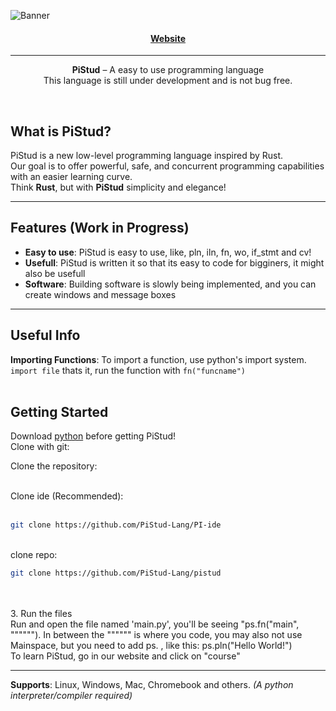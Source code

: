 <p align="center">
  
![Banner](https://github.com/user-attachments/assets/21e7e057-4257-45fa-bc73-a748d9193778)




</p>
<h4 align="center">
  
  [Website](https://pust-lang.github.io/web/)
  
</h4>
<hr>
<p align="center">
  <b>PiStud</b> – A easy to use programming language <br> 
  This language is still under development and is not bug free.
</p>


<br>

## What is PiStud?

PiStud is a new low-level programming language inspired by Rust.  
Our goal is to offer powerful, safe, and concurrent programming capabilities with an easier learning curve.  
Think **Rust**, but with **PiStud** simplicity and elegance!

---

## Features (Work in Progress)

- **Easy to use**: PiStud is easy to use, like, pln, iln, fn, wo, if_stmt and cv!
- **Usefull**: PiStud is written it so that its easy to code for bigginers, it might also be usefull
- **Software**: Building software is slowly being implemented, and you can create windows and message boxes

---

## Useful Info
**Importing Functions**: To import a function, use python's import system. ```import file``` thats it, run the function with ```fn("funcname")``` <br> <br>

## Getting Started
Download [python](https://python.org) before getting PiStud! <br>
Clone with git: <br>

Clone the repository: <br> <br>
  
  Clone ide (Recommended):
   <br> <br>
   
   ```bash
   git clone https://github.com/PiStud-Lang/PI-ide
   ```

  <br>
  clone repo:
  
   ```bash
   git clone https://github.com/PiStud-Lang/pistud
   ```
   
   
   <br><br>
3. Run the files <br>
   Run and open the file named 'main.py', you'll be seeing "ps.fn("main", """"""). In between the """""" is where you code, you may also not use Mainspace, but you need to add ps. , like this: ps.pln("Hello World!") <br>
   To learn PiStud, go in our website and click on "course" <br>
<hr>

**Supports**: Linux, Windows, Mac, Chromebook and others. *(A python interpreter/compiler required)*
